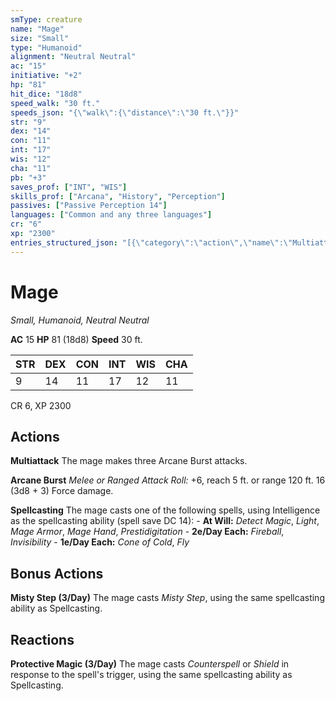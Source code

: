 ```yaml
---
smType: creature
name: "Mage"
size: "Small"
type: "Humanoid"
alignment: "Neutral Neutral"
ac: "15"
initiative: "+2"
hp: "81"
hit_dice: "18d8"
speed_walk: "30 ft."
speeds_json: "{\"walk\":{\"distance\":\"30 ft.\"}}"
str: "9"
dex: "14"
con: "11"
int: "17"
wis: "12"
cha: "11"
pb: "+3"
saves_prof: ["INT", "WIS"]
skills_prof: ["Arcana", "History", "Perception"]
passives: ["Passive Perception 14"]
languages: ["Common and any three languages"]
cr: "6"
xp: "2300"
entries_structured_json: "[{\"category\":\"action\",\"name\":\"Multiattack\",\"text\":\"The mage makes three Arcane Burst attacks.\"},{\"category\":\"action\",\"name\":\"Arcane Burst\",\"text\":\"*Melee or Ranged Attack Roll:* +6, reach 5 ft. or range 120 ft. 16 (3d8 + 3) Force damage.\",\"damage\":\"16 (3d8 + 3) Force\"},{\"category\":\"action\",\"name\":\"Spellcasting\",\"text\":\"The mage casts one of the following spells, using Intelligence as the spellcasting ability (spell save DC 14): - **At Will:** *Detect Magic*, *Light*, *Mage Armor*, *Mage Hand*, *Prestidigitation* - **2e/Day Each:** *Fireball*, *Invisibility* - **1e/Day Each:** *Cone of Cold*, *Fly*\"},{\"category\":\"bonus\",\"name\":\"Misty Step\",\"recharge\":\"3/Day\",\"text\":\"The mage casts *Misty Step*, using the same spellcasting ability as Spellcasting.\"},{\"category\":\"reaction\",\"name\":\"Protective Magic\",\"recharge\":\"3/Day\",\"text\":\"The mage casts *Counterspell* or *Shield* in response to the spell's trigger, using the same spellcasting ability as Spellcasting.\"}]"
---
```


# Mage
*Small, Humanoid, Neutral Neutral*

**AC** 15
**HP** 81 (18d8)
**Speed** 30 ft.

| STR | DEX | CON | INT | WIS | CHA |
| --- | --- | --- | --- | --- | --- |
| 9 | 14 | 11 | 17 | 12 | 11 |

CR 6, XP 2300

## Actions

**Multiattack**
The mage makes three Arcane Burst attacks.

**Arcane Burst**
*Melee or Ranged Attack Roll:* +6, reach 5 ft. or range 120 ft. 16 (3d8 + 3) Force damage.

**Spellcasting**
The mage casts one of the following spells, using Intelligence as the spellcasting ability (spell save DC 14): - **At Will:** *Detect Magic*, *Light*, *Mage Armor*, *Mage Hand*, *Prestidigitation* - **2e/Day Each:** *Fireball*, *Invisibility* - **1e/Day Each:** *Cone of Cold*, *Fly*

## Bonus Actions

**Misty Step (3/Day)**
The mage casts *Misty Step*, using the same spellcasting ability as Spellcasting.

## Reactions

**Protective Magic (3/Day)**
The mage casts *Counterspell* or *Shield* in response to the spell's trigger, using the same spellcasting ability as Spellcasting.
